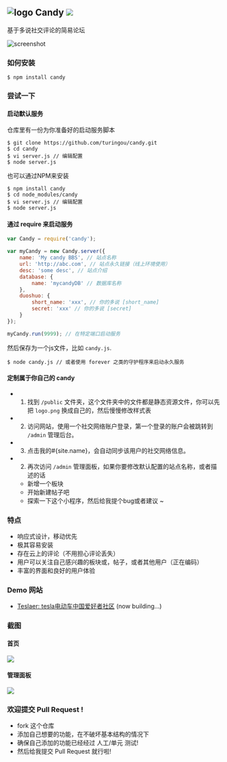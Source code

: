 ![logo](http://ww1.sinaimg.cn/large/61ff0de3gw1e7d9luh49bj201201bdfm.jpg) Candy ![](https://badge.fury.io/js/candy.png)
---

基于多说社交评论的简易论坛

![screenshot](http://ww2.sinaimg.cn/large/61ff0de3gw1e7gysyptnkj20wf0nj0wu.jpg)

### 如何安装

````
$ npm install candy
````

### 尝试一下

#### 启动默认服务

仓库里有一份为你准备好的启动服务脚本

````
$ git clone https://github.com/turingou/candy.git
$ cd candy
$ vi server.js // 编辑配置
$ node server.js
````
也可以通过NPM来安装

````
$ npm install candy
$ cd node_modules/candy
$ vi server.js // 编辑配置
$ node server.js
````

#### 通过 require 来启动服务

````javascript
var Candy = require('candy');

var myCandy = new Candy.server({
    name: 'My candy BBS', // 站点名称
    url: 'http://abc.com', // 站点永久链接（线上环境使用）
    desc: 'some desc', // 站点介绍
    database: {
        name: 'mycandyDB' // 数据库名称
    },
    duoshuo: { 
        short_name: 'xxx', // 你的多说 [short_name]
        secret: 'xxx' // 你的多说 [secret]
    }
});

myCandy.run(9999); // 在特定端口启动服务
````
然后保存为一个js文件，比如 `candy.js`.

````
$ node candy.js // 或者使用 forever 之类的守护程序来启动永久服务
````

#### 定制属于你自己的 candy

- 1. 找到 `/public` 文件夹，这个文件夹中的文件都是静态资源文件，你可以先把 `logo.png` 换成自己的，然后慢慢修改样式表
- 2. 访问网站，使用一个社交网络账户登录，第一个登录的账户会被跳转到 `/admin` 管理后台。
- 3. 点击我的#{site.name}，会自动同步该用户的社交网络信息。
- 2. 再次访问 `/admin` 管理面板，如果你要修改默认配置的站点名称，或者描述的话
    - 新增一个板块
    - 开始新建帖子吧
    - 探索一下这个小程序，然后给我提个bug或者建议 ~

### 特点

- 响应式设计，移动优先
- 极其容易安装
- 存在云上的评论（不用担心评论丢失）
- 用户可以关注自己感兴趣的板块或，帖子，或者其他用户（正在编码）
- 丰富的界面和良好的用户体验

### Demo 网站

- [Teslaer: tesla电动车中国爱好者社区](http://teslaer.com) (now building...)

### 截图

#### 首页
![](http://ww2.sinaimg.cn/large/61ff0de3gw1e7gyt8g45pj20wf0njwid.jpg)

#### 管理面板
![](http://ww4.sinaimg.cn/large/61ff0de3jw1e7fos2mr2wj20ur0oln18.jpg)

### 欢迎提交 Pull Request !

- fork 这个仓库
- 添加自己想要的功能，在不破坏基本结构的情况下
- 确保自己添加的功能已经经过 人工/单元 测试!
- 然后给我提交 Pull Request 就行啦!